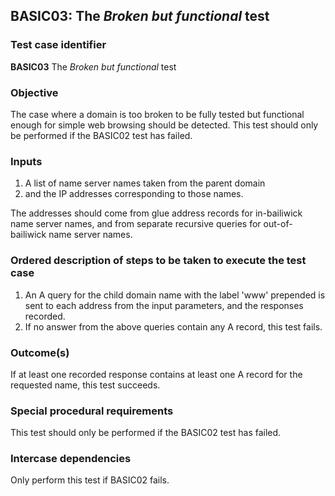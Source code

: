 ## BASIC03: The _Broken but functional_ test

### Test case identifier
**BASIC03** The _Broken but functional_ test

### Objective

The case where a domain is too broken to be fully tested but functional
enough for simple web browsing should be detected. This test should only
be performed if the BASIC02 test has failed.

### Inputs

1. A list of name server names taken from the parent domain
2. and the IP addresses corresponding to those names.

The addresses should come from glue address records for in-bailiwick
name server names, and from separate recursive queries for out-of-bailiwick
name server names.

### Ordered description of steps to be taken to execute the test case

1. An A query for the child domain name with the label 'www' prepended is
   sent to each address from the input parameters, and the responses
   recorded.
2. If no answer from the above queries contain any A record, this test
   fails.

### Outcome(s)

If at least one recorded response contains at least one A record for the
requested name, this test succeeds.

### Special procedural requirements
This test should only be performed if the BASIC02 test has failed.

### Intercase dependencies

Only perform this test if BASIC02 fails.
